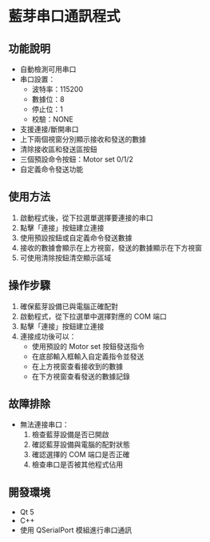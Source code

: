 # 藍芽串口通訊程式

## 功能說明
- 自動檢測可用串口
- 串口設置：
  - 波特率：115200
  - 數據位：8
  - 停止位：1
  - 校驗：NONE
- 支援連接/斷開串口
- 上下兩個視窗分別顯示接收和發送的數據
- 清除接收區和發送區按鈕
- 三個預設命令按鈕：Motor set 0/1/2
- 自定義命令發送功能

## 使用方法
1. 啟動程式後，從下拉選單選擇要連接的串口
2. 點擊「連接」按鈕建立連接
3. 使用預設按鈕或自定義命令發送數據
4. 接收的數據會顯示在上方視窗，發送的數據顯示在下方視窗
5. 可使用清除按鈕清空顯示區域

## 操作步驟
1. 確保藍芽設備已與電腦正確配對
2. 啟動程式，從下拉選單中選擇對應的 COM 端口
3. 點擊「連接」按鈕建立連接
4. 連接成功後可以：
   - 使用預設的 Motor set 按鈕發送指令
   - 在底部輸入框輸入自定義指令並發送
   - 在上方視窗查看接收到的數據
   - 在下方視窗查看發送的數據記錄

## 故障排除
- 無法連接串口：
  1. 檢查藍芽設備是否已開啟
  2. 確認藍芽設備與電腦的配對狀態
  3. 確認選擇的 COM 端口是否正確
  4. 檢查串口是否被其他程式佔用

## 開發環境
- Qt 5
- C++
- 使用 QSerialPort 模組進行串口通訊 